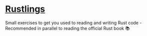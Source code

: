 # [Rustlings](https://rustlings.rust-lang.org/)

Small exercises to get you used to reading and writing Rust code - Recommended in parallel to reading the official Rust book 📚️
